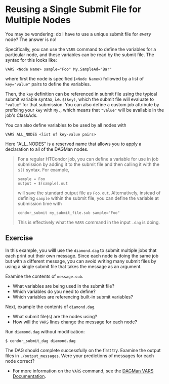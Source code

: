 # Reusing a Single Submit File for Multiple Nodes

You may be wondering: do I have to use a unique submit file for *every* node?
The answer is no!

Specifically, you can use the `VARS` command to define the variables for 
a particular node, and these variables can be read by the submit file.
The syntax for this looks like:

```
VARS <Node Name> sample="Foo" My.SampleAd="Bar"
```

where first the node is specified (`<Node Name>`) followed by a list of 
`key="value"` pairs to define the variables.

Then, the `key` definition can be referenced in submit file using the typical submit variable syntax, i.e. `$(key)`,
which the submit file will evaluate to `"value"` for that submission.
You can also define a custom job attribute by prefixing your `key` with `My.`, which means that `"value"` will be
available in the job's ClassAds. 

You can also define variables to be used by all nodes with 

```
VARS ALL_NODES <list of key-value pairs>
```

Here "ALL_NODES" is a reserved name that allows you to apply a declaration to all
of the DAGMan nodes.

> For a regular HTCondor job, you can define a variable for use in job submission
> by adding it to the submit file and then calling it with the `$()` syntax.
> For example, 
>
> ```
> sample = Foo
> output = $(sample).out
> ```
>
> will save the standard output file as `Foo.out`. Alternatively, instead of defining `sample` 
> within the submit file, you can define the variable at submission time with
>
> ```
> condor_submit my_submit_file.sub sample="Foo"
> ```
>
> This is effectively what the `VARS` command in the input `.dag` is doing.

## Exercise

In this example, you willl use the `diamond.dag` to submit multiple jobs that each
print out their own message. Since each node is doing the same job but with
a different message, you can avoid writing many submit files by using a single
submit file that takes the message as an argument.

Examine the contents of `message.sub`.

* What variables are being used in the submit file?
* Which variables do you need to define?
* Which variables are referencing built-in submit variables?

Next, example the contents of `diamond.dag`.
* What submit file(s) are the nodes using?
* How will the `VARS` lines change the message for each node?

Run `diamond.dag` without modification:

```
$ condor_submit_dag diamond.dag
```

The DAG should complete successfully on the first try. Examine the output
files in `./output_messages`. Were your predictions of messages for each node correct?

* For more information on the `VARS` command, see the 
  [DAGMan VARS Documentation](https://htcondor.readthedocs.io/en/latest/automated-workflows/dagman-vars.html).

